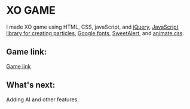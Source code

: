 # XO GAME


I made XO game using HTML, CSS, javaScript, and [jQuery](https://code.jquery.com/), [JavaScript library for creating particles](https://github.com/VincentGarreau/particles.js), [Google fonts](https://fonts.google.com/), [SweetAlert](https://sweetalert.js.org/guides/), and [animate.css](https://daneden.github.io/animate.css/).


## Game link:

[Game link](https://thekraalowais.github.io/XOgame/)

## What's next:

ِAdding AI and other features.
